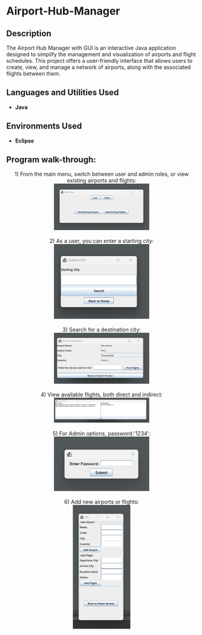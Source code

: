 <h1>Airport-Hub-Manager</h1>

<h2>Description</h2>
<p>The Airport Hub Manager with GUI is an interactive Java application designed to simplify the management and visualization of airports and flight schedules. This project offers a user-friendly interface that allows users to create, view, and manage a network of airports, along with the associated flights between them.</p>

<h2>Languages and Utilities Used</h2>
<ul>
<li><b>Java</b></li>
</ul>

<h2>Environments Used </h2>
<ul>
<li><b>Eclipse</b></li>
</ul>

<h2>Program walk-through:</h2>

<p align="center">
1) From the main menu, switch between user and admin roles, or view existing airports and flights:<br/>
<img src="assets/1.png" width="50%" alt="Main Menu"/>
<br />
<br />
2) As a user, you can enter a starting city:<br/>
<img src="assets/2.png" width="50%" alt="User Starting City"/>
<br />
<br />
3) Search for a destination city:<br/>
<img src="assets/3.png" width="50%" alt="Searching Destination City"/>
<br />
<br />
4) View available flights, both direct and indirect:<br/>
<img src="assets/4.png" width="50%" alt="View Flights"/>
<br />
<br />
5) For Admin options, password:'1234':<br/>
<img src="assets/5.png" width="50%" alt="Admin Password"/>
<br />
<br />
6) Add new airports or flights:<br/>
<img src="assets/6.png" width="30%" alt="Add Airports and Flights"/>
<br />
<br />
</p>
